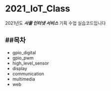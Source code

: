 # 2021_IoT_Class
2021년도 ***사물 인터넷 서비스*** 기획 수업 실습코드입니다


##목차
---

* gpio_digital
* gpio_pwm
* high_level_sensor
* display
* communication
* multimedia
* web
